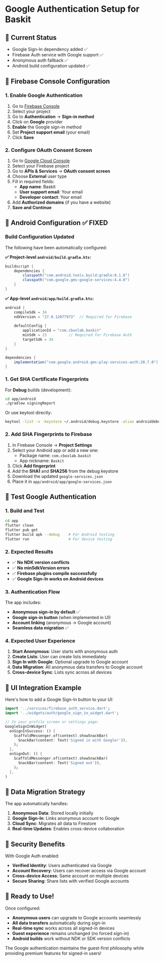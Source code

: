 # Google Authentication Setup for Baskit

## 🔑 Current Status
- Google Sign-In dependency added ✅
- Firebase Auth service with Google support ✅  
- Anonymous auth fallback ✅
- Android build configuration updated ✅

## 📱 Firebase Console Configuration

### 1. Enable Google Authentication
1. Go to [Firebase Console](https://console.firebase.google.com)
2. Select your project
3. Go to **Authentication** → **Sign-in method**
4. Click on **Google** provider
5. **Enable** the Google sign-in method
6. Set **Project support email** (your email)
7. Click **Save**

### 2. Configure OAuth Consent Screen
1. Go to [Google Cloud Console](https://console.cloud.google.com)
2. Select your Firebase project
3. Go to **APIs & Services** → **OAuth consent screen**
4. Choose **External** user type
5. Fill in required fields:
   - **App name**: Baskit
   - **User support email**: Your email
   - **Developer contact**: Your email
6. Add **Authorized domains** (if you have a website)
7. **Save and Continue**

## 🔧 Android Configuration ✅ FIXED

### Build Configuration Updated
The following have been automatically configured:

**✅ Project-level `android/build.gradle.kts`:**
```gradle
buildscript {
    dependencies {
        classpath("com.android.tools.build:gradle:8.1.0")
        classpath("com.google.gms:google-services:4.4.0")
    }
}
```

**✅ App-level `android/app/build.gradle.kts`:**
```gradle
android {
    compileSdk = 34
    ndkVersion = "27.0.12077973"  // Required for Firebase
    
    defaultConfig {
        applicationId = "com.cboxlab.baskit"
        minSdk = 23          // Required for Firebase Auth
        targetSdk = 34
    }
}

dependencies {
    implementation("com.google.android.gms:play-services-auth:20.7.0")
}
```

### 1. Get SHA Certificate Fingerprints
For **Debug** builds (development):
```bash
cd app/android
./gradlew signingReport
```

Or use keytool directly:
```bash
keytool -list -v -keystore ~/.android/debug.keystore -alias androiddebugkey -storepass android -keypass android
```

### 2. Add SHA Fingerprints to Firebase
1. In Firebase Console → **Project Settings**
2. Select your Android app or add a new one:
   - Package name: `com.cboxlab.baskit`
   - App nickname: `Baskit`
3. Click **Add fingerprint**
4. Add the **SHA1** and **SHA256** from the debug keystore
5. Download the updated `google-services.json`
6. Place it in `app/android/app/google-services.json`

## 🧪 Test Google Authentication

### 1. Build and Test
```bash
cd app
flutter clean
flutter pub get
flutter build apk --debug    # For Android testing
flutter run                  # For device testing
```

### 2. Expected Results
- ✅ **No NDK version conflicts**
- ✅ **No minSdkVersion errors** 
- ✅ **Firebase plugins compile successfully**
- ✅ **Google Sign-In works on Android devices**

### 3. Authentication Flow
The app includes:
- **Anonymous sign-in by default** ✅
- **Google sign-in button** (when implemented in UI)
- **Account linking** (anonymous → Google account)
- **Seamless data migration** ✅

### 4. Expected User Experience
1. **Start Anonymous**: User starts with anonymous auth
2. **Create Lists**: User can create lists immediately  
3. **Sign In with Google**: Optional upgrade to Google account
4. **Data Migration**: All anonymous data transfers to Google account
5. **Cross-device Sync**: Lists sync across all devices

## 🎨 UI Integration Example

Here's how to add a Google Sign-In button to your UI:

```dart
import '../services/firebase_auth_service.dart';
import '../widgets/auth/google_sign_in_widget.dart';

// In your profile screen or settings page:
GoogleSignInWidget(
  onSignInSuccess: () {
    ScaffoldMessenger.of(context).showSnackBar(
      SnackBar(content: Text('Signed in with Google!')),
    );
  },
  onSignOut: () {
    ScaffoldMessenger.of(context).showSnackBar(
      SnackBar(content: Text('Signed out')),
    );
  },
)
```

## 🔄 Data Migration Strategy

The app automatically handles:
1. **Anonymous Data**: Stored locally initially
2. **Google Sign-In**: Links anonymous account to Google
3. **Cloud Sync**: Migrates all data to Firestore
4. **Real-time Updates**: Enables cross-device collaboration

## 🔐 Security Benefits

With Google Auth enabled:
- **Verified Identity**: Users authenticated via Google
- **Account Recovery**: Users can recover access via Google account  
- **Cross-device Access**: Same account on multiple devices
- **Secure Sharing**: Share lists with verified Google accounts

## 🚀 Ready to Use!

Once configured:
- **Anonymous users** can upgrade to Google accounts seamlessly
- **All data transfers** automatically during sign-in
- **Real-time sync** works across all signed-in devices
- **Guest experience** remains unchanged (no forced sign-in)
- **Android builds** work without NDK or SDK version conflicts

The Google authentication maintains the guest-first philosophy while providing premium features for signed-in users! 